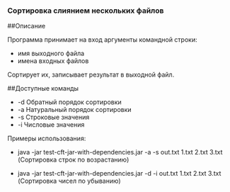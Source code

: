 ### Сортировка слиянием нескольких файлов

##Описание

Программа принимает на вход аргументы командной строки:

 - имя выходного файла
 - имена входных файлов

Сортирует их, записывает результат в выходной файл.

##Доступные команды
 - -d Обратный порядок сортировки
 - -a Натуральный порядок сортировки
 - -s Строковые значения
 - -i Числовые значения


Примеры использования: 

- java -jar test-cft-jar-with-dependencies.jar -a -s out.txt 1.txt 2.txt 3.txt (Сортировка строк по возрастанию)


- java -jar test-cft-jar-with-dependencies.jar -d -i out.txt 1.txt 2.txt 3.txt (Сортировка чисел по убыванию)


